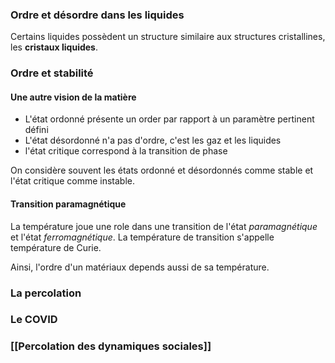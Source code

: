 ### Ordre et désordre dans les liquides

Certains liquides possèdent un structure similaire aux structures cristallines, les **cristaux liquides**.

### Ordre et stabilité

#### Une autre vision de la matière

 - L'état ordonné présente un order par rapport à un paramètre pertinent défini
 - L'état désordonné n'a pas d'ordre, c'est les gaz et les liquides
 - l'état critique correspond à la transition de phase

On considère  souvent les états ordonné et désordonnés comme stable et l'état critique comme instable.

#### Transition paramagnétique

La température joue une role dans une transition de l'état *paramagnétique* et l'état *ferromagnétique*. La température de transition s'appelle température de Curie.

Ainsi, l'ordre d'un matériaux depends aussi de sa température.

### La percolation

### Le COVID

### [[Percolation des dynamiques sociales]]